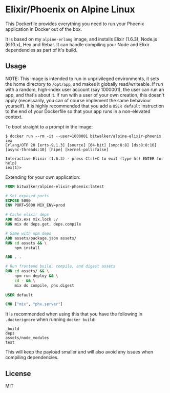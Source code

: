 # Elixir/Phoenix on Alpine Linux

This Dockerfile provides everything you need to run your Phoenix application in Docker out of the box.

It is based on my `alpine-erlang` image, and installs Elixir (1.6.3), Node.js (6.10.x), Hex and Rebar. It can handle compiling
your Node and Elixir dependencies as part of it's build.

## Usage

NOTE: This image is intended to run in unprivileged environments, it sets the home directory to `/opt/app`, and makes it globally
read/writeable. If run with a random, high-index user account (say 1000001), the user can run an app, and that's about it. If run
with a user of your own creation, this doesn't apply (necessarily, you can of course implement the same behaviour yourself).
It is highly recommended that you add a `USER default` instruction to the end of your Dockerfile so that your app runs in a non-elevated context.

To boot straight to a prompt in the image:

```
$ docker run --rm -it --user=1000001 bitwalker/alpine-elixir-phoenix iex
Erlang/OTP 20 [erts-9.1.3] [source] [64-bit] [smp:8:8] [ds:8:8:10] [async-threads:10] [hipe] [kernel-poll:false]   

Interactive Elixir (1.6.3) - press Ctrl+C to exit (type h() ENTER for help)                                        
iex(1)>
```

Extending for your own application:

```dockerfile
FROM bitwalker/alpine-elixir-phoenix:latest

# Set exposed ports
EXPOSE 5000
ENV PORT=5000 MIX_ENV=prod

# Cache elixir deps
ADD mix.exs mix.lock ./
RUN mix do deps.get, deps.compile

# Same with npm deps
ADD assets/package.json assets/
RUN cd assets && \
    npm install

ADD . .

# Run frontend build, compile, and digest assets
RUN cd assets/ && \
    npm run deploy && \
    cd - && \
    mix do compile, phx.digest
    
USER default

CMD ["mix", "phx.server"]
```

It is recommended when using this that you have the following in `.dockerignore` when running `docker build`:

```
_build
deps
assets/node_modules
test
```

This will keep the payload smaller and will also avoid any issues when compiling dependencies.

## License

MIT
